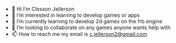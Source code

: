 - 👋 Hi I’m Clesson Jellerson 
- 👀 I’m interested in learning to develop games or apps 
- 🌱 I’m currently learning to develop 2d games on the frb engine 
- 💞️ I’m looking to collaborate on any games anyone wants help with
- 📫 How to reach me my email is c.jellerson2@gmail.com

<!---
CJellerson/CJellerson is a ✨ special ✨ repository because its `README.md` (this file) appears on your GitHub profile.
You can click the Preview link to take a look at your changes.
--->
